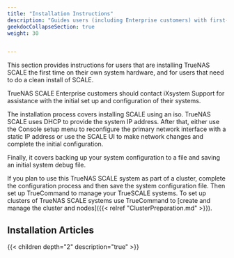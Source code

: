 ```yaml
---
title: "Installation Instructions"
description: "Guides users (including Enterprise customers) with first-time TrueNAS SCALE installations."
geekdocCollapseSection: true
weight: 30


---
```


This section provides instructions for users that are installing TrueNAS SCALE the first time on their own system hardware, and for users that need to do a clean install of SCALE. 

TrueNAS SCALE Enterprise customers should contact iXsystem Support for assistance with the initial set up and configuration of their systems.

The installation process covers installing SCALE using an <file>iso</file>. TrueNAS SCALE uses DHCP to provide the system IP address. After that, either use the Console setup menu to reconfigure the primary network interface with a static IP address or use the SCALE UI to make network changes and complete the initial configuration. 

Finally, it covers backing up your system configuration to a file and saving an initial system debug file.

If you plan to use this TrueNAS SCALE system as part of a cluster, complete the configuration process and then save the system configuration file.
Then set up TrueCommand to manage your TrueSCALE systems.
To set up clusters of TrueNAS SCALE systems use TrueCommand to [create and manage the cluster and nodes]({{< relref "ClusterPreparation.md" >}}).

## Installation Articles

{{< children depth="2" description="true" >}}